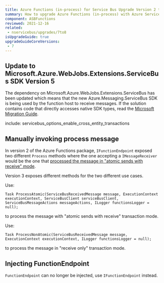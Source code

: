 ```yaml
---
title: Azure Functions (in-process) for Service Bus Upgrade Version 2 to 3
summary: How to upgrade Azure Functions (in-process) with Azure Service Bus from version 2 to 3
component: ASBFunctions
reviewed: 2021-12-16
related:
 - nservicebus/upgrades/7to8
isUpgradeGuide: true
upgradeGuideCoreVersions:
 - 7
---
```


## Update to Microsoft.Azure.WebJobs.Extensions.ServiceBus SDK Version 5

The dependency on Microsoft.Azure.WebJobs.Extensions.ServiceBus has been updated which means that the new Azure.Messaging.ServiceBus SDK is being used by the function host to receive messages. If the solution contains code that directly accesses native SDK types, read the [Microsoft Migration Guide](https://github.com/Azure/azure-sdk-for-net/blob/main/sdk/servicebus/Azure.Messaging.ServiceBus/MigrationGuide.md).

include: servicebus_options_enable_cross_entity_transactions

## Manually invoking process message

In version 2 of the Azure Functions package, `IFunctionEndpoint` exposed two different `Process` methods where the one accepting a `IMessageReceiver` would be the one that [processed the message in "atomic sends with receive" mode](/nservicebus/hosting/azure-functions-service-bus/#message-consistency).

Version 3 exposes different methods for the two different use cases.

Use:

`Task ProcessAtomic(ServiceBusReceivedMessage message, ExecutionContext executionContext, ServiceBusClient serviceBusClient, ServiceBusMessageActions messageActions, ILogger functionsLogger = null);`

to process the message with "atomic sends with receive" transaction mode.

Use:

`Task ProcessNonAtomic(ServiceBusReceivedMessage message, ExecutionContext executionContext, ILogger functionsLogger = null);`

to process the message in "receive only" transaction mode.

## Injecting FunctionEndpoint

`FunctionEndpoint` can no longer be injected, use `IFunctionEndpoint` instead.
